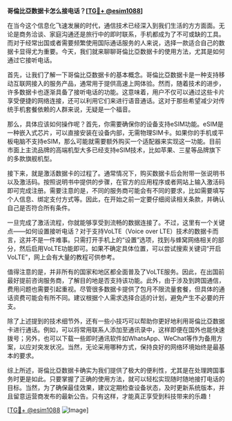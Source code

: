 **哥倫比亞数据卡怎么接电话？[[TG💪+ @esim1088](https://t.me/s/esim1088)]**

在当今这个信息化飞速发展的时代，通信技术已经深入到我们生活的方方面面。无论是商务洽谈、家庭沟通还是旅行中的即时联系，手机都成为了不可或缺的工具。而对于经常出国或者需要频繁使用国际通话服务的人来说，选择一款适合自己的数据卡显得尤为重要。今天，我们就来聊聊哥倫比亞数据卡的使用方法，尤其是如何通过它接听电话。

首先，让我们了解一下哥倫比亞数据卡的基本概念。哥倫比亞数据卡是一种支持移动互联网接入的服务产品，通常用于提供高速上网体验。然而，随着技术的进步，许多数据卡也逐渐具备了接听电话的功能。这意味着，用户不仅可以通过这些卡片享受便捷的网络连接，还可以利用它们来进行语音通话。这对于那些希望减少对传统手机套餐依赖的人群来说，无疑是一个福音。

那么，具体应该如何操作呢？首先，你需要确保你的设备支持eSIM功能。eSIM是一种嵌入式芯片，可以直接安装在设备内部，无需物理SIM卡。如果你的手机或平板电脑不支持eSIM，那么可能就需要额外购买一个适配器来实现这一功能。目前市面上主流品牌的高端机型大多已经支持eSIM技术，比如苹果、三星等品牌旗下的多款旗舰机型。

接下来，就是激活数据卡的过程了。通常情况下，购买数据卡后会附带一张说明书以及激活码。按照说明书中提供的步骤，在官方的应用程序或者网站上输入激活码即可完成注册。需要注意的是，不同的服务商可能会有不同的要求，比如需要填写个人信息、绑定支付方式等。因此，在开始之前一定要仔细阅读相关条款，并确认自己是否符合所有条件。

一旦完成了激活流程，你就能够享受到流畅的数据连接了。不过，这里有一个关键点——如何设置接听电话？对于支持VoLTE（Voice over LTE）技术的数据卡而言，这并不是一件难事。只需打开手机上的“设置”选项，找到与蜂窝网络相关的部分，然后启用VoLTE功能即可。如果不确定具体位置，可以尝试搜索关键词“开启VoLTE”，网上会有大量的教程可供参考。

值得注意的是，并非所有的国家和地区都全面普及了VoLTE服务。因此，在出国前最好提前咨询服务商，了解目的地是否支持该功能。此外，由于涉及到跨国通信，费用问题也需要引起重视。尽管很多数据卡提供了包月不限流量套餐，但具体的通话资费可能会有所不同。建议根据个人需求选择合适的计划，避免产生不必要的开支。

除了上述提到的技术细节外，还有一些小技巧可以帮助你更好地利用哥倫比亞数据卡进行通话。例如，可以将常用联系人添加至通讯录中，这样即便在国外也能快速拨号；另外，也可以下载一些即时通讯软件如WhatsApp、WeChat等作为备用方案，以应对突发状况。当然，无论采用哪种方式，保持良好的网络环境始终是最基本的要求。

综上所述，哥倫比亞数据卡确实为我们提供了极大的便利性，尤其是在处理跨国事务时更是如此。只要掌握了正确的使用方法，就可以轻松实现随时随地接打电话的目标。当然，为了确保最佳效果，建议定期检查设备状态，及时更新系统版本，并且留意运营商发布的最新公告。只有这样，才能真正享受到科技带来的乐趣！

[[TG💪+ @esim1088](https://t.me/s/esim1088) ![Image](https://i.postimg.cc/4NQfJmqS/Snipaste-2025-05-13-00-14-12.png)]